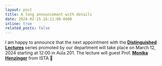 ```yaml
---
layout: post
title: A long announcement with details
date: 2024-02-15 16:11:00-0400
inline: true
related_posts: false
---
```


I am happy to announce that the next appointment with the [**Distinguished Lectures**](https://www.di.uniroma1.it/it/notizie/seminari/distinguished-lectures) series promoted by our department will take place on March 12, 2024 starting at 12:00 in Aula 201. The lecture will guest Prof. [**Monika Henzinger**](https://ist.ac.at/de/forschung/henzinger_monika-gruppe/) from ISTA :date: